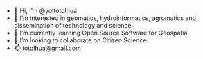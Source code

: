 - 👋 Hi, I’m @yoltotolhua
- 👀 I’m interested in geomatics, hydroinformatics, agromatics and dissemination of technology and science.
- 🌱 I’m currently learning Open Source Software for Geospatial
- 💞️ I’m looking to collaborate on Citizen Science
- 📫 totolhua@gmail.com

<!---
totolhua/totolhua is a ✨ special ✨ repository because its `README.md` (this file) appears on your GitHub profile.
You can click the Preview link to take a look at your changes.
--->
